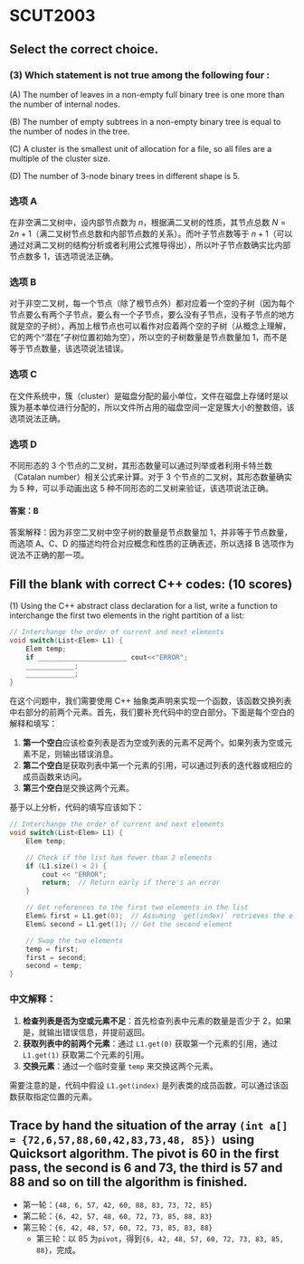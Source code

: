# SCUT2003

## Select the correct choice.  

### (3) Which statement is not true among the following four : 

(A) The number of leaves in a non-empty full binary tree is one more than the number of internal nodes.

(B) The number of empty subtrees in a non-empty binary tree is equal to the number of nodes in the tree.

(C) A cluster is the smallest unit of allocation for a file, so all files are a multiple of the cluster size.

(D) The number of 3-node binary trees in different shape is 5.

### 选项 A
在非空满二叉树中，设内部节点数为 $n$，根据满二叉树的性质，其节点总数 $N = 2n + 1$（满二叉树节点总数和内部节点数的关系）。而叶子节点数等于 $n + 1$（可以通过对满二叉树的结构分析或者利用公式推导得出），所以叶子节点数确实比内部节点数多 1，该选项说法正确。

### 选项 B 
对于非空二叉树，每一个节点（除了根节点外）都对应着一个空的子树（因为每个节点要么有两个子节点，要么有一个子节点，要么没有子节点，没有子节点的地方就是空的子树），再加上根节点也可以看作对应着两个空的子树（从概念上理解，它的两个“潜在”子树位置初始为空），所以空的子树数量是节点数量加 1，而不是等于节点数量，该选项说法错误。

### 选项 C
在文件系统中，簇（cluster）是磁盘分配的最小单位，文件在磁盘上存储时是以簇为基本单位进行分配的，所以文件所占用的磁盘空间一定是簇大小的整数倍，该选项说法正确。

### 选项 D
不同形态的 3 个节点的二叉树，其形态数量可以通过列举或者利用卡特兰数（Catalan number）相关公式来计算。对于 3 个节点的二叉树，其形态数量确实为 5 种，可以手动画出这 5 种不同形态的二叉树来验证，该选项说法正确。

#### 答案：B
答案解释：因为非空二叉树中空子树的数量是节点数量加 1，并非等于节点数量，而选项 A、C、D 的描述均符合对应概念和性质的正确表述，所以选择 B 选项作为说法不正确的那一项。 

 

## Fill the blank with correct C++ codes:  (10 scores)

(1)  Using the C++ abstract class declaration for a list, write a function to interchange the first two elements in the right partition of a list:

```cpp
// Interchange the order of current and next elements
void switch(List<Elem> L1) {
	Elem temp;
	if ______________________ cout<<"ERROR";
 	____________;
	____________;
}
```

 



 在这个问题中，我们需要使用 C++ 抽象类声明来实现一个函数，该函数交换列表中右部分的前两个元素。首先，我们要补充代码中的空白部分。下面是每个空白的解释和填写：

1. **第一个空白**应该检查列表是否为空或列表的元素不足两个。如果列表为空或元素不足，则输出错误消息。
2. **第二个空白**是获取列表中第一个元素的引用，可以通过列表的迭代器或相应的成员函数来访问。
3. **第三个空白**是交换这两个元素。

基于以上分析，代码的填写应该如下：

```cpp
// Interchange the order of current and next elements
void switch(List<Elem> L1) {
    Elem temp;

    // Check if the list has fewer than 2 elements
    if (L1.size() < 2) {
        cout << "ERROR";
        return;  // Return early if there's an error
    }

    // Get references to the first two elements in the list
    Elem& first = L1.get(0);  // Assuming `get(index)` retrieves the element at `index`
    Elem& second = L1.get(1); // Get the second element

    // Swap the two elements
    temp = first;
    first = second;
    second = temp;
}
```

### 中文解释：

1. **检查列表是否为空或元素不足**：首先检查列表中元素的数量是否少于 2，如果是，就输出错误信息，并提前返回。
2. **获取列表中的前两个元素**：通过 `L1.get(0)` 获取第一个元素的引用，通过 `L1.get(1)` 获取第二个元素的引用。
3. **交换元素**：通过一个临时变量 `temp` 来交换这两个元素。

需要注意的是，代码中假设 `L1.get(index)` 是列表类的成员函数，可以通过该函数获取指定位置的元素。

 



## Trace by hand the situation of the array `(int a[] = {72,6,57,88,60,42,83,73,48, 85}) `using Quicksort algorithm. The pivot is 60 in the first pass, the second is 6 and 73, the third is 57 and 88 and so on till the algorithm is finished.    

- 第一轮：`{48, 6, 57, 42, 60, 88, 83, 73, 72, 85}`
- 第二轮：`{6, 42, 57, 48, 60, 72, 73, 85, 88, 83}`
- 第三轮：`{6, 42, 48, 57, 60, 72, 73, 85, 83, 88}`
  - 第三轮：以 85 为`pivot`，得到`{6, 42, 48, 57, 60, 72, 73, 83, 85, 88}`，完成。

 



​           

 

 

 

 





 